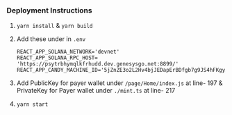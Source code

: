 ###  Deployment Instructions
   1. `yarn install` & `yarn build`
   
   2. Add these under in `.env`
      ``` 
      REACT_APP_SOLANA_NETWORK='devnet'
      REACT_APP_SOLANA_RPC_HOST= 'https://psytrbhymqlkfrhudd.dev.genesysgo.net:8899/'
      REACT_APP_CANDY_MACHINE_ID='5jZnZE3o2L2Hv4bjJEDapErBDfgb7g9JS4hFKgyxNi5c'
      ```
      
   3. Add PublicKey for payer wallet under `/page/Home/index.js` at line- 197 & PrivateKey for Payer wallet under `./mint.ts` at line- 217
    
   4. `yarn start`
